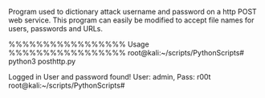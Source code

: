 Program used to dictionary attack username and password on a http POST web service.
This program can easily be modified to accept file names for users, passwords and URLs.

%%%%%%%%%%%%%%%%%  Usage  %%%%%%%%%%%%%%%%%
root@kali:~/scripts/PythonScripts# python3 posthttp.py 

<html>
<head>
	<title>PHP Form Auth</title>
</head>
<body>
	Logged in</body>
User and password found!
User: admin, Pass: r00t
root@kali:~/scripts/PythonScripts# 